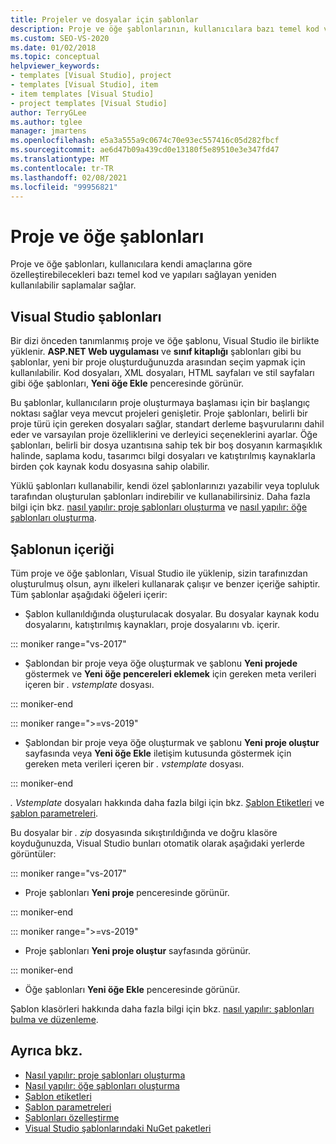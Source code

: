 ```yaml
---
title: Projeler ve dosyalar için şablonlar
description: Proje ve öğe şablonlarının, kullanıcılara bazı temel kod ve yapı sağlayan yeniden kullanılabilir saplamalar sağlama hakkında bilgi edinin.
ms.custom: SEO-VS-2020
ms.date: 01/02/2018
ms.topic: conceptual
helpviewer_keywords:
- templates [Visual Studio], project
- templates [Visual Studio], item
- item templates [Visual Studio]
- project templates [Visual Studio]
author: TerryGLee
ms.author: tglee
manager: jmartens
ms.openlocfilehash: e5a3a555a9c0674c70e93ec557416c05d282fbcf
ms.sourcegitcommit: ae6d47b09a439cd0e13180f5e89510e3e347fd47
ms.translationtype: MT
ms.contentlocale: tr-TR
ms.lasthandoff: 02/08/2021
ms.locfileid: "99956821"
---
```

# <a name="project-and-item-templates"></a>Proje ve öğe şablonları

Proje ve öğe şablonları, kullanıcılara kendi amaçlarına göre özelleştirebilecekleri bazı temel kod ve yapıları sağlayan yeniden kullanılabilir saplamalar sağlar.

## <a name="visual-studio-templates"></a>Visual Studio şablonları

Bir dizi önceden tanımlanmış proje ve öğe şablonu, Visual Studio ile birlikte yüklenir. **ASP.NET Web uygulaması** ve **sınıf kitaplığı** şablonları gibi bu şablonlar, yeni bir proje oluşturduğunuzda arasından seçim yapmak için kullanılabilir. Kod dosyaları, XML dosyaları, HTML sayfaları ve stil sayfaları gibi öğe şablonları, **Yeni öğe Ekle** penceresinde görünür.

Bu şablonlar, kullanıcıların proje oluşturmaya başlaması için bir başlangıç noktası sağlar veya mevcut projeleri genişletir. Proje şablonları, belirli bir proje türü için gereken dosyaları sağlar, standart derleme başvurularını dahil eder ve varsayılan proje özelliklerini ve derleyici seçeneklerini ayarlar. Öğe şablonları, belirli bir dosya uzantısına sahip tek bir boş dosyanın karmaşıklık halinde, saplama kodu, tasarımcı bilgi dosyaları ve katıştırılmış kaynaklarla birden çok kaynak kodu dosyasına sahip olabilir.

Yüklü şablonları kullanabilir, kendi özel şablonlarınızı yazabilir veya topluluk tarafından oluşturulan şablonları indirebilir ve kullanabilirsiniz. Daha fazla bilgi için bkz. [nasıl yapılır: proje şablonları oluşturma](../ide/how-to-create-project-templates.md) ve [nasıl yapılır: öğe şablonları oluşturma](../ide/how-to-create-item-templates.md).

## <a name="contents-of-a-template"></a>Şablonun içeriği

Tüm proje ve öğe şablonları, Visual Studio ile yüklenip, sizin tarafınızdan oluşturulmuş olsun, aynı ilkeleri kullanarak çalışır ve benzer içeriğe sahiptir. Tüm şablonlar aşağıdaki öğeleri içerir:

- Şablon kullanıldığında oluşturulacak dosyalar. Bu dosyalar kaynak kodu dosyalarını, katıştırılmış kaynakları, proje dosyalarını vb. içerir.

::: moniker range="vs-2017"

- Şablondan bir proje veya öğe oluşturmak ve şablonu **Yeni projede** göstermek ve **Yeni öğe pencereleri eklemek** için gereken meta verileri içeren bir *. vstemplate* dosyası.

::: moniker-end

::: moniker range=">=vs-2019"

- Şablondan bir proje veya öğe oluşturmak ve şablonu **Yeni proje oluştur** sayfasında veya **Yeni öğe Ekle** iletişim kutusunda göstermek için gereken meta verileri içeren bir *. vstemplate* dosyası.

::: moniker-end

   *. Vstemplate* dosyaları hakkında daha fazla bilgi için bkz. [Şablon Etiketleri](template-tags.md) ve [şablon parametreleri](../ide/template-parameters.md).

Bu dosyalar bir *. zip* dosyasında sıkıştırıldığında ve doğru klasöre koyduğunuzda, Visual Studio bunları otomatik olarak aşağıdaki yerlerde görüntüler:

::: moniker range="vs-2017"

- Proje şablonları **Yeni proje** penceresinde görünür.

::: moniker-end

::: moniker range=">=vs-2019"

- Proje şablonları **Yeni proje oluştur** sayfasında görünür.

::: moniker-end

- Öğe şablonları **Yeni öğe Ekle** penceresinde görünür.

Şablon klasörleri hakkında daha fazla bilgi için bkz. [nasıl yapılır: şablonları bulma ve düzenleme](../ide/how-to-locate-and-organize-project-and-item-templates.md).

## <a name="see-also"></a>Ayrıca bkz.

- [Nasıl yapılır: proje şablonları oluşturma](../ide/how-to-create-project-templates.md)
- [Nasıl yapılır: öğe şablonları oluşturma](../ide/how-to-create-item-templates.md)
- [Şablon etiketleri](template-tags.md)
- [Şablon parametreleri](../ide/template-parameters.md)
- [Şablonları özelleştirme](../ide/customizing-project-and-item-templates.md)
- [Visual Studio şablonlarındaki NuGet paketleri](/nuget/visual-studio-extensibility/visual-studio-templates)
